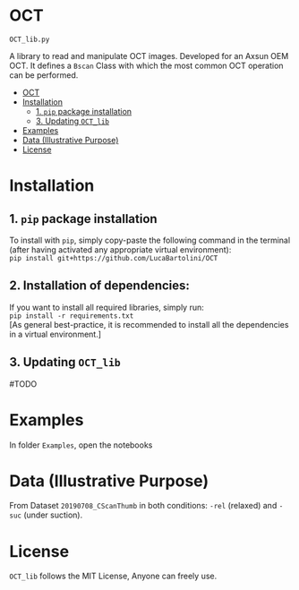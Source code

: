 # OCT
`OCT_lib.py`

A library to read and manipulate OCT images. Developed for an Axsun OEM OCT.
It defines a `Bscan` Class with which the most common OCT operation can be performed.

- [OCT](#oct)
- [Installation](#installation)
  - [1. `pip` package installation](#1-pip-package-installation)
  - [3. Updating `OCT_lib`](#3-updating-octlib)
- [Examples](#examples)
- [Data (Illustrative Purpose)](#data-illustrative-purpose)
- [License](#license)
# Installation

## 1. `pip` package installation
To install with `pip`, simply copy-paste the following command in the terminal (after having activated any appropriate virtual environment):\
```pip install git+https://github.com/LucaBartolini/OCT```
## 2. Installation of dependencies:
If you want to install all required libraries, simply run: \
```pip install -r requirements.txt``` \
[As general best-practice, it is recommended to install all the dependencies in a virtual environment.]
## 3. Updating `OCT_lib`
#TODO

# Examples
In folder ```Examples```, open the notebooks

# Data (Illustrative Purpose)
From Dataset `20190708_CScanThumb` in both conditions:
`-rel` (relaxed) and `-suc` (under suction).

# License
`OCT_lib` follows the MIT License, Anyone can freely use.